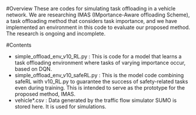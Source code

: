 #Overview
These are codes for simulating task offloading in a vehicle network.
We are researching IMAS (IMportance-Aware offloading Scheme), a task offloading method that considers task importance, and we have implemented an environment in this code to evaluate our proposed method.
The research is ongoing and incomplete.

#Contents
- simple_offload_env_v10_RL.py : This is code for a model that learns a task offloading environment where tasks of varying importance occur, based on DQN.
- simple_offload_env_v10_safeRL.py : This is the model code combining safeRL with v10_RL.py to guarantee the success of safety-related tasks even during training. This is intended to serve as the prototype for the proposed method, IMAS.
- vehicle*.csv : Data generated by the traffic flow simulator SUMO is stored here. It is used for simulations.
